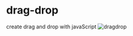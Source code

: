 # drag-drop
create drag and drop with javaScript
![dragdrop](https://user-images.githubusercontent.com/59051643/140795663-282219ac-f3f1-4b74-8bb5-64bfd541a33d.PNG)
